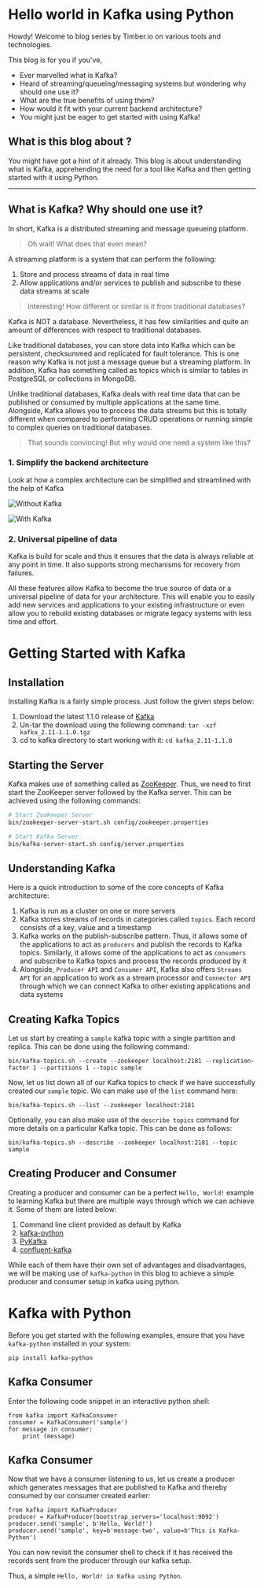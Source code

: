 # Hello world in Kafka using Python

Howdy! Welcome to blog series by Timber.io on various tools and technologies.

This blog is for you if you've,

- Ever marvelled what is Kafka? 
- Heard of streaming/queueing/messaging systems but wondering why should one use it? 
- What are the true benefits of using them?
- How would it fit with your current backend architecture? 
- You might just be eager to get started with using Kafka! 

<Illustration>

## What is this blog about ? 
You might have got a hint of it already. This blog is about understanding what is Kafka, apprehending the need for a tool like Kafka and then getting started with it using Python.

---
## What is Kafka? Why should one use it?
In short, Kafka is a distributed streaming and message queueing platform.

> Oh wait! What does that even mean?

A streaming platform is a system that can perform the following:
1. Store and process streams of data in real time
2. Allow applications and/or services to publish and subscribe to these data streams at scale

> Interesting! How different or similar is it from traditional databases?

Kafka is NOT a database. Nevertheless, it has few similarities and quite an amount of differences with respect to traditional databases.

Like traditional databases, you can store data into Kafka which can be persistent, checksummed and replicated for fault tolerance. This is one reason why Kafka is not just a message queue but a streaming platform. In addition, Kafka has something called as topics which is similar to tables in PostgreSQL or collections in MongoDB. 

Unlike traditional databases, Kafka deals with real time data that can be published or consumed by multiple applications at the same time. Alongside, Kafka allows you to process the data streams but this is totally different when compared to performing CRUD operations or running simple to complex queries on traditional databases. 

> That sounds convincing! But why would one need a system like this?

### 1. Simplify the backend architecture

Look at how a complex architecture can be simplified and streamlined with the help of Kafka

![Without Kafka](https://www.confluent.io/wp-content/uploads/data-flow-ugly-1-768x427.png "Without Kafka")

![With Kafka](https://www.confluent.io/wp-content/uploads/data-flow-768x584.png "With Kafka")

### 2. Universal pipeline of data

Kafka is build for scale and thus it ensures that the data is always reliable at any point in time. It also supports strong mechanisms for recovery from failures.

All these features allow Kafka to become the true source of data or a universal pipeline of data for your architecture. This will enable you to easily add new services and applications to your existing infrastructure or even allow you to rebuild existing databases or migrate legacy systems with less time and effort.

# Getting Started with Kafka

## Installation

Installing Kafka is a fairly simple process. Just follow the given steps below:

1. Download the latest 1.1.0 release of [Kafka](https://www.apache.org/dyn/closer.cgi?path=/kafka/1.1.0/kafka_2.11-1.1.0.tgz)
2. Un-tar the download using the following command:
`tar -xzf kafka_2.11-1.1.0.tgz`
3. cd to kafka directory to start working with it:
`cd kafka_2.11-1.1.0`

## Starting the Server

Kafka makes use of something called as [ZooKeeper](https://zookeeper.apache.org/). Thus, we need to first start the ZooKeeper server followed by the Kafka server. This can be achieved using the following commands:

```bash
# Start ZooKeeper Server
bin/zookeeper-server-start.sh config/zookeeper.properties

# Start Kafka Server
bin/kafka-server-start.sh config/server.properties
```

## Understanding Kafka

Here is a quick introduction to some of the core concepts of Kafka architecture:
1. Kafka is run as a cluster on one or more servers
2. Kafka stores streams of records in categories called `topics`. Each record consists of a key, value and a timestamp
3. Kafka works on the publish-subscribe pattern. Thus, it allows some of the applications to act as `producers` and publish the records to Kafka topics. Similarly, it allows some of the applications to act as `consumers` and subscribe to Kafka topics and process the records produced by it
4. Alongside, `Producer API` and `Consumer API`, Kafka also offers `Streams API` for an application to work as a stream processor and `Connector API` through which we can connect Kafka to other existing applications and data systems

## Creating Kafka Topics

Let us start by creating a `sample` kafka topic with a single partition and replica. This can be done using the following command:
```
bin/kafka-topics.sh --create --zookeeper localhost:2181 --replication-factor 1 --partitions 1 --topic sample
```

Now, let us list down all of our Kafka topics to check if we have successfully created our `sample` topic. We can make use of the `list` command here:
```
bin/kafka-topics.sh --list --zookeeper localhost:2181
```

Optionally, you can also make use of the `describe topics` command for more details on a particular Kafka topic. This can be done as follows:
```
bin/kafka-topics.sh --describe --zookeeper localhost:2181 --topic sample
```

## Creating Producer and Consumer

Creating a producer and consumer can be a perfect `Hello, World!` example to learning Kafka but there are multiple ways through which we can achieve it. Some of them are listed below:

1. Command line client provided as default by Kafka
2. [kafka-python](https://github.com/dpkp/kafka-python)
3. [PyKafka](https://github.com/Parsely/pykafka)
4. [confluent-kafka](https://github.com/confluentinc/confluent-kafka-python)

While each of them have their own set of advantages and disadvantages, we will be making use of `kafka-python` in this blog to achieve a simple producer and consumer setup in kafka using python.

# Kafka with Python

Before you get started with the following examples, ensure that you have `kafka-python` installed in your system:

```
pip install kafka-python
```

## Kafka Consumer

Enter the following code snippet in an interactive python shell:

```
from kafka import KafkaConsumer
consumer = KafkaConsumer('sample')
for message in consumer:
    print (message)
```

## Kafka Consumer

Now that we have a consumer listening to us, let us create a producer which generates messages that are published to Kafka and thereby consumed by our consumer created earlier:

```
from kafka import KafkaProducer
producer = KafkaProducer(bootstrap_servers='localhost:9092')
producer.send('sample', b'Hello, World!')
producer.send('sample', key=b'message-two', value=b'This is Kafka-Python')
```

You can now revisit the consumer shell to check if it has received the records sent from the producer through our kafka setup. 

Thus, a simple `Hello, World! in Kafka using Python`.

